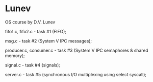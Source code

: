 # Lunev
OS course by D.V. Lunev


fifo1.c, fifo2.c - task #1 (FIFO);

msg.c - task #2 (System V IPC messages);

producer.c, consumer.c - task #3 (System V IPC semaphores & shared memory);

signal.c - task #4 (signals);

server.c - task #5 (synchronous I/O multiplexing using select syscall);
